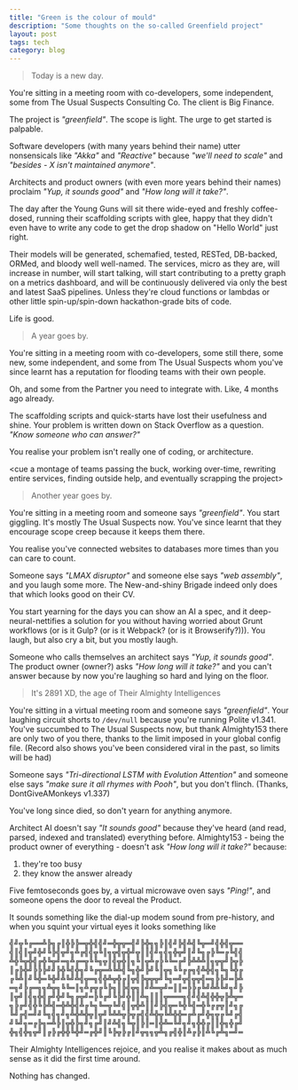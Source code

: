 ```yaml
---
title: "Green is the colour of mould"
description: "Some thoughts on the so-called Greenfield project"
layout: post
tags: tech
category: blog
---
```


> Today is a new day.

You're sitting in a meeting room with co-developers, some independent, some from The Usual Suspects Consulting Co. The client is Big Finance.

The project is *"greenfield"*. The scope is light. The urge to get started is palpable.

Software developers (with many years behind their name) utter nonsensicals like *"Akka"* and *"Reactive"* because *"we'll need to scale"* and *"besides - X isn't maintained anymore"*.

Architects and product owners (with even more years behind their names) proclaim *"Yup, it sounds good"* and *"How long will it take?"*.

The day after the Young Guns will sit there wide-eyed and freshly coffee-dosed, running their scaffolding scripts with glee, happy that they didn't even have to write any code to get the drop shadow on "Hello World" just right.

Their models will be generated, schemafied, tested, RESTed, DB-backed, ORMed, and bloody well well-named. The services, micro as they are, will increase in number, will start talking, will start contributing to a pretty graph on a metrics dashboard, and will be continuously delivered via only the best and latest SaaS pipelines. Unless they're cloud functions or lambdas or other little spin-up/spin-down hackathon-grade bits of code.

Life is good.

> A year goes by.

You're sitting in a meeting room with co-developers, some still there, some new, some independent, and some from The Usual Suspects whom you've since learnt has a reputation for flooding teams with their own people.

Oh, and some from the Partner you need to integrate with. Like, 4 months ago already.

The scaffolding scripts and quick-starts have lost their usefulness and shine. Your problem is written down on Stack Overflow as a question. *"Know someone who can answer?"*

You realise your problem isn't really one of coding, or architecture.

<cue a montage of teams passing the buck, working over-time, rewriting entire services, finding outside help, and eventually scrapping the project>

> Another year goes by.

You're sitting in a meeting room and someone says *"greenfield"*. You start giggling. It's mostly The Usual Suspects now. You've since learnt that they encourage scope creep because it keeps them there.

You realise you've connected websites to databases more times than you can care to count.

Someone says *"LMAX disruptor"* and someone else says *"web assembly"*, and you laugh some more. The New-and-shiny Brigade indeed only does that which looks good on their CV.

You start yearning for the days you can show an AI a spec, and it deep-neural-nettifies a solution for you without having worried about Grunt workflows (or is it Gulp? (or is it Webpack? (or is it Browserify?))). You laugh, but also cry a bit, but you mostly laugh.

Someone who calls themselves an architect says *"Yup, it sounds good"*. The product owner (owner?) asks *"How long will it take?"* and you can't answer because by now you're laughing so hard and lying on the floor.

> It's 2891 XD, the age of Their Almighty Intelligences

You're sitting in a virtual meeting room and someone says *"greenfield"*. Your laughing circuit shorts to `/dev/null` because you're running Polite v1.341. You've succumbed to The Usual Suspects now, but thank Almighty153 there are only two of you there, thanks to the limit imposed in your global config file. (Record also shows you've been considered viral in the past, so limits will be had)

Someone says *"Tri-directional LSTM with Evolution Attention"* and someone else says *"make sure it all rhymes with Pooh"*, but you don't flinch. (Thanks, DontGiveAMonkeys v1.337)

You've long since died, so don't yearn for anything anymore.

Architect AI doesn't say *"It sounds good"* because they've heard (and read, parsed, indexed and translated) everything before. Almighty153 - being the product owner of everything - doesn't ask *"How long will it take?"* because:

1. they're too busy
2. they know the answer already

Five femtoseconds goes by, a virtual microwave oven says *"Ping!"*, and someone opens the door to reveal the Product.

It sounds something like the dial-up modem sound from pre-history, and when you squint your virtual eyes it looks something like

<pre>
╣╝╦╚╔══╩╠╗╔║╬╠╠═╦╬╣╣╝═╬╦╦═╣╝╠╬╗╗╠║╣╝╠╣╩╣╚╦═╝╣╬╣╦══
╣║╣║╦╝╬╝╚╠╣╦╝╗╩╔╣╣╦╚║╗╦╣╦╬╝╦║║╣╝╗╣╗╬╦╝║╝╚╗╔╠╚═╔╚╣╣
╩╬╚╦╬╣╔╬╚╦╝═╗╩╔═╦╚╚╗╦║╣╦╬║╗╚║╦╩╔╠╚╚═╔╝╠╩╩╩║╗╦╦╝╠╦╠
║╔╠╬╝╠╠╠╝╝╠╬╚╣╬╗╝╚╔╦═╩╚╩╣╚╗╬╝╠╝╚║╦╗╚╚╔╔╗╣╩╬╣╗╚╗╚╬╔
╔╚╩║╝╚╬═╚╬╝╩╚╝╩╣╦═╗╣╬╩╦╬╔║╦╣╠╦╦╦╝╚╗═╝╦╣╦╦╣═╗╠╠╝═╠╩
═╗╝╠╔═╗╗╩╦╗╚╚═║╗╩╔╦╔╚╠╗║╠╣╦╗║╝╩═╦╝═║║═╠╠╔╚╝╩╩╚╝╗╝╠
║╦╝║╣╗╬╣╔╝╬╝╚╗╔╦╝═╠╚╔╝╚╠╝╬║║╩╗║║║╦═══╗╣╝╣╩╣╬╬╦╠╩╦═
╗╠╔╝╣╬╚╠╩╣═╬╩╬╣╩╔╚╗╚═╦╚╝╣║╦╬╩║║╝╠╣╦═╚╬╚╣═╬╚╔╔╦║╝╗╔
╚╝╔╣═╝╝╚╗╣╗╝╗╩╬╩╬╦║╦╝╚╩╩╦╠╦╔╣╣╩╬╦╚╩╬╬═╔╩╔╝╬╗╦╔╚╝╔╣
╝╚╝╗═╔╠╗═╩╠║╦╬╠╗╝╗╔╝║╝╩╣╗╚╦║╠║═║╬╩═╚╝╗╝╗╬╬╔║║╬╗╬╔╝
╬╗╣╬╗╦╝║╔╠╔╬╬╚╬╝═╔╬╝║╚╠╦╠╔║╝╦╗╗╦╩╗╔╣╬║╩╔╠║╩╚╔╩╗═╝═
</pre>

Their Almighty Intelligences rejoice, and you realise it makes about as much sense as it did the first time around.

Nothing has changed.
